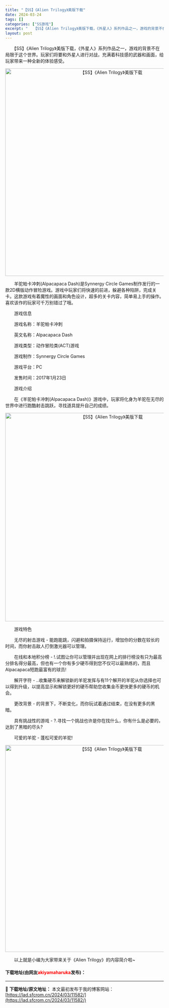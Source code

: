 ```yaml
---
title: "【SS】《Alien Trilogy》美版下载"
date: 2024-03-24
tags: []
categories: ["SS游戏"]
excerpt: "　　【SS】《Alien Trilogy》美版下载，《外星人》系列作品之一，游戏的背景不在局限于这个世界。玩家们将要和外星人进行对战，充满着科技感的武器和画面，给玩家带来一种全新的体验感受。 　　羊驼帕卡冲刺(Alpacapaca Dash)是Synnergy Circle Games制作发行的一款&hellip;"
layout: post
---
```


 <p>　　【SS】《Alien Trilogy》美版下载，《外星人》系列作品之一，游戏的背景不在局限于这个世界。玩家们将要和外星人进行对战，充满着科技感的武器和画面，给玩家带来一种全新的体验感受。</p> <p align="center"><img align="" border="0" src="https://lad.sfcrom.cn/wp-content/uploads/2024/03/20240323_65fefaf098646.png" width="658" alt="【SS】《Alien Trilogy》美版下载" /></p> <p>　　羊驼帕卡冲刺(Alpacapaca Dash)是Synnergy Circle Games制作发行的一款2D横版动作冒险游戏。游戏中玩家们将快速的前进，躲避各种陷阱，完成关卡。这款游戏有着魔性的画面和角色设计，超多的关卡内容，简单易上手的操作。喜欢该作的玩家可千万别错过了哦。</p> <p>　　游戏信息</p> <p>　　游戏名称：羊驼帕卡冲刺</p> <p>　　英文名称：Alpacapaca Dash</p> <p>　　游戏类型：动作冒险类(ACT)游戏</p> <p>　　游戏制作：Synnergy Circle Games</p> <p>　　游戏平台：PC</p> <p>　　发售时间：2017年1月23日</p> <p>　　游戏介绍</p> <p>　　在《羊驼帕卡冲刺(Alpacapaca Dash)》游戏中，玩家将化身为羊驼在无尽的世界中进行跑酷射击跳跃，寻找道具提升自己的成绩。</p> <p align="center"><img align="" border="0" src="https://lad.sfcrom.cn/wp-content/uploads/2024/03/20240323_65fefaf12be28.png" width="661" alt="【SS】《Alien Trilogy》美版下载" /></p> <p>　　游戏特色</p> <p>　　无尽的射击游戏 - 能跑能跳，闪避和拍摄保持运行，增加你的分数在较长的时间，而你射击敌人打倒激光器可以管理。</p> <p>　　在线和本地积分榜 - !.试图让你可以管理并出现在网上的排行榜没有只为最高分排名得分最高，但也有一个你有多少硬币得到您不仅可以最熟练的，而且Alpacapaca短跑最富有的球员!</p> <p>　　解开字符 - ..收集硬币来解锁新的羊驼发挥与有11个解开的羊驼从你选择也可以得到升级，以提高显示和解锁更好的硬币帮助您收集金币更快更多的硬币的机会。</p> <p>　　更改背景 - 的背景下，不断变化，而你玩试着通过结束，在没有更多的黑暗。</p> <p>　　具有挑战性的游戏 - ?.寻找一个挑战也许是你在找什么，你有什么是必要的，达到了黑暗的尽头?</p> <p>　　可爱的羊驼 - 蓬松可爱的羊驼!</p> <p align="center"><img align="" border="0" src="https://lad.sfcrom.cn/wp-content/uploads/2024/03/20240323_65fefaf1b630e.png" width="656" alt="【SS】《Alien Trilogy》美版下载" /></p> <p>　　以上就是小编为大家带来关于《Alien Trilogy》的内容简介啦~</p> <p><h4>下载地址(由网友<font color="red">akiyamaharuka</font>发布)：</h4></p> 

---
📖 **下载地址/原文地址：** 本文最初发布于我的博客网站：[https://lad.sfcrom.cn/2024/03/11582/](https://lad.sfcrom.cn/2024/03/11582/)
